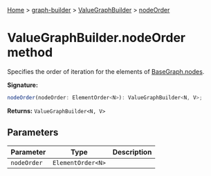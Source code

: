[Home](./index) &gt; [graph-builder](./graph-builder.md) &gt; [ValueGraphBuilder](./graph-builder.valuegraphbuilder.md) &gt; [nodeOrder](./graph-builder.valuegraphbuilder.nodeorder.md)

# ValueGraphBuilder.nodeOrder method

Specifies the order of iteration for the elements of [BaseGraph.nodes](./graph-builder.basegraph.nodes.md)<!-- -->.

**Signature:**
```javascript
nodeOrder(nodeOrder: ElementOrder<N>): ValueGraphBuilder<N, V>;
```
**Returns:** `ValueGraphBuilder<N, V>`

## Parameters

|  Parameter | Type | Description |
|  --- | --- | --- |
|  `nodeOrder` | `ElementOrder<N>` |  |

